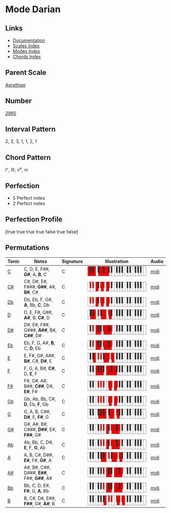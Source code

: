 # Mode Darian

## Links

- [Documentation](index.md)
- [Scales Index](Scales.md)
- [Modes Index](Modes.md)
- [Chords Index](Chords.md)

## Parent Scale

[Aerathian](ScaleAerathian.md)

## Number

[2965](https://ianring.com/musictheory/scales/2965)

## Interval Pattern

2, 2, 3, 1, 1, 2, 1

## Chord Pattern

I⁺, III, v⁰, vi

## Perfection

- 5 Perfect notes
- 2 Perfect notes

## Perfection Profile

[true true true true false true false]

## Permutations

| Tonic | Notes | Signature | Illustration | Audio |
|-------|-------|-----------|--------------|-------|
| [C](ModeCNaturalDarian.md) | C, D, E, F##, **G#**, A, **B**, C | C | ![CNaturalDarian](ModeCNaturalDarian.png) | [midi](https://github.com/edipermadi/music/blob/main/docs/ModeCNaturalDarian.mid?raw=true) |
| [C#](ModeCSharpDarian.md) | C#, D#, E#, F###, **G##**, A#, **B#**, C# | C | ![CSharpDarian](ModeCSharpDarian.png) | [midi](https://github.com/edipermadi/music/blob/main/docs/ModeCSharpDarian.mid?raw=true) |
| [Db](ModeDFlatDarian.md) | Db, Eb, F, G#, **A**, Bb, **C**, Db | C | ![DFlatDarian](ModeDFlatDarian.png) | [midi](https://github.com/edipermadi/music/blob/main/docs/ModeDFlatDarian.mid?raw=true) |
| [D](ModeDNaturalDarian.md) | D, E, F#, G##, **A#**, B, **C#**, D | C | ![DNaturalDarian](ModeDNaturalDarian.png) | [midi](https://github.com/edipermadi/music/blob/main/docs/ModeDNaturalDarian.mid?raw=true) |
| [D#](ModeDSharpDarian.md) | D#, E#, F##, G###, **A##**, B#, **C##**, D# | C | ![DSharpDarian](ModeDSharpDarian.png) | [midi](https://github.com/edipermadi/music/blob/main/docs/ModeDSharpDarian.mid?raw=true) |
| [Eb](ModeEFlatDarian.md) | Eb, F, G, A#, **B**, C, **D**, Eb | C | ![EFlatDarian](ModeEFlatDarian.png) | [midi](https://github.com/edipermadi/music/blob/main/docs/ModeEFlatDarian.mid?raw=true) |
| [E](ModeENaturalDarian.md) | E, F#, G#, A##, **B#**, C#, **D#**, E | C | ![ENaturalDarian](ModeENaturalDarian.png) | [midi](https://github.com/edipermadi/music/blob/main/docs/ModeENaturalDarian.mid?raw=true) |
| [F](ModeFNaturalDarian.md) | F, G, A, B#, **C#**, D, **E**, F | C | ![FNaturalDarian](ModeFNaturalDarian.png) | [midi](https://github.com/edipermadi/music/blob/main/docs/ModeFNaturalDarian.mid?raw=true) |
| [F#](ModeFSharpDarian.md) | F#, G#, A#, B##, **C##**, D#, **E#**, F# | C | ![FSharpDarian](ModeFSharpDarian.png) | [midi](https://github.com/edipermadi/music/blob/main/docs/ModeFSharpDarian.mid?raw=true) |
| [Gb](ModeGFlatDarian.md) | Gb, Ab, Bb, C#, **D**, Eb, **F**, Gb | C | ![GFlatDarian](ModeGFlatDarian.png) | [midi](https://github.com/edipermadi/music/blob/main/docs/ModeGFlatDarian.mid?raw=true) |
| [G](ModeGNaturalDarian.md) | G, A, B, C##, **D#**, E, **F#**, G | C | ![GNaturalDarian](ModeGNaturalDarian.png) | [midi](https://github.com/edipermadi/music/blob/main/docs/ModeGNaturalDarian.mid?raw=true) |
| [G#](ModeGSharpDarian.md) | G#, A#, B#, C###, **D##**, E#, **F##**, G# | C | ![GSharpDarian](ModeGSharpDarian.png) | [midi](https://github.com/edipermadi/music/blob/main/docs/ModeGSharpDarian.mid?raw=true) |
| [Ab](ModeAFlatDarian.md) | Ab, Bb, C, D#, **E**, F, **G**, Ab | C | ![AFlatDarian](ModeAFlatDarian.png) | [midi](https://github.com/edipermadi/music/blob/main/docs/ModeAFlatDarian.mid?raw=true) |
| [A](ModeANaturalDarian.md) | A, B, C#, D##, **E#**, F#, **G#**, A | C | ![ANaturalDarian](ModeANaturalDarian.png) | [midi](https://github.com/edipermadi/music/blob/main/docs/ModeANaturalDarian.mid?raw=true) |
| [A#](ModeASharpDarian.md) | A#, B#, C##, D###, **E##**, F##, **G##**, A# | C | ![ASharpDarian](ModeASharpDarian.png) | [midi](https://github.com/edipermadi/music/blob/main/docs/ModeASharpDarian.mid?raw=true) |
| [Bb](ModeBFlatDarian.md) | Bb, C, D, E#, **F#**, G, **A**, Bb | C | ![BFlatDarian](ModeBFlatDarian.png) | [midi](https://github.com/edipermadi/music/blob/main/docs/ModeBFlatDarian.mid?raw=true) |
| [B](ModeBNaturalDarian.md) | B, C#, D#, E##, **F##**, G#, **A#**, B | C | ![BNaturalDarian](ModeBNaturalDarian.png) | [midi](https://github.com/edipermadi/music/blob/main/docs/ModeBNaturalDarian.mid?raw=true) |
